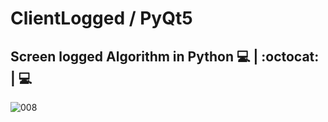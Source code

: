 # ClientLogged / PyQt5
## Screen logged Algorithm in Python :computer: | :octocat: | :computer:

![008](https://user-images.githubusercontent.com/76967004/105397128-6b4e1700-5bff-11eb-8b3b-5e717934652f.jpg)
